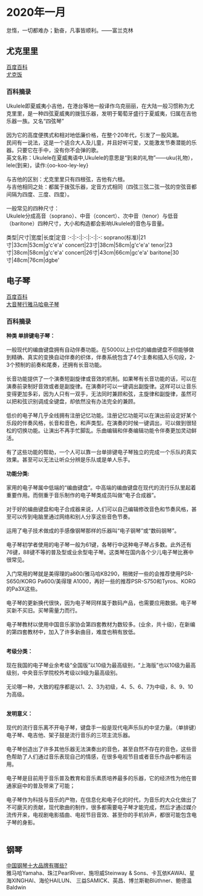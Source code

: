 # 2020年一月
怠惰，一切都难办；勤奋，凡事皆顺利。——富兰克林
## 尤克里里
[百度百科](https://baike.baidu.com/item/%E5%B0%A4%E5%85%8B%E9%87%8C%E9%87%8C/805901?fr=aladdin)<br>
[尤克饭](https://www.ukulelefan.com/)
### 百科摘录
Ukulele即夏威夷小吉他，在港台等地一般译作乌克丽丽，在大陆一般习惯称为尤克里里，是一种四弦夏威夷的拨弦乐器，发明于葡萄牙盛行于夏威夷，归属在吉他乐器一族。又名“四弦琴”<br><br>
因为它的高度便携式和相对地低廉价格，在整个20年代，引发了一股风潮。<br>
民间有一说法，这是一个适合大人及儿童，并且好听可爱，又能激发节奏潜能的乐器。只要它在手中，没有你不会弹的歌。<br>
英文名称：Ukulele在夏威夷语中,Ukulele的意思是“到来的礼物”——uku(礼物），lele(到来)，读作:{oo-koo-ley-ley}<br><br>
与吉他的区别：尤克里里只有四根弦，吉他有六根。<br>
与吉他相同之处：都属于拨弦乐器，定音方式相同（四弦三弦二弦一弦的空弦音都间隔为四度、三度、四度）。<br><br>
一般常见的四种尺寸：<br>
Ukulele分成高音（soprano）、中音（concert）、次中音（tenor）与低音（baritone）四种尺寸，大小和构造都会影响Ukulele的音色与音量。<br><br>
类型|尺寸|宽度|长度|定音
:-:|:-:|:-:|:-:|:-:
soprano(标准)|21寸|33cm|53cm|g'c'e'a'
concert|23寸|38cm|58cm|g'c'e'a'
tenor|23寸|38cm|58cm|g'c'e'a'
concert|26寸|43cm|66cm|gc'e'a'
baritone|30寸|48cm|76cm|dgbe' 

## 电子琴
[百度百科](https://baike.baidu.com/item/%E7%94%B5%E5%AD%90%E7%90%B4/642644?fr=aladdin)<br>
[大音琴行雅马哈电子琴](http://www.dayinqh.com/portal.php?mod=list&catid=32)
### 百科摘录
**种类 单排键电子琴：**<br><br>
一般现代的编曲键盘拥有自动伴奏功能。在5000以上价位的编曲键盘不但能够做到精确、真实的变换自动伴奏的织体，伴奏系统包含了4个主奏和插入乐句段，2-3个预制的前奏和尾奏，还拥有长音功能。<br><br>
长音功能提供了一个演奏短副旋律或音效的机制。如果琴有长音功能的话，可以在演奏前录制好音效或者是副旋律。在演奏时可以一键调出副旋律。这样可以让音乐变得更加多彩，因为人只有一双手，无法同时兼顾和弦，主旋律和副旋律，虽然可以把和弦识别调成全键盘，却依然没有办法完全的兼顾。<br><br>
低价的电子琴几乎全线拥有注册记忆功能。注册记忆功能可以在演出前设定好某个乐段的伴奏风格，长音和音色，和声类型。在演奏的时候一键调出，可以做到很轻松的切换功能。让演出不再手忙脚乱。乐曲编辑和伴奏编辑功能令伴奏更加灵动鲜活。<br><br>
有了这些功能的帮助，一个人可以靠一台单排键电子琴独立的完成一个乐队的真实效果。甚至可以无法让听众分辨是乐队或是单人乐手。<br><br>
**功能分类:**<br><br>
家用的电子琴属中低端的“编曲键盘”。中高端的编曲键盘在现代的流行乐队里起着重要作用。而侧重于音乐制作的电子琴类成员叫做“电子合成器”。<br><br>
对于好的编曲键盘和电子合成器来说，人们可以自己编辑修改音色和节奏风格，甚至可以传到电脑里通过网络和别人分享这些音色节奏。<br><br>
运用了电子技术做成的手感像钢琴那样的乐器叫“电子钢琴”或“数码钢琴”。<br><br>
电子琴初学者使用的电子琴一般为61键，各琴行中这种电子琴占多数。此外还有76键，88键不等的普及型或业余型电子琴。这类琴在国内各个少儿电子琴比赛中很常见。<br><br>
入门常用的琴就是美得理的a800/雅马哈KB290，稍微好一些的会推荐使用PSR-S650/KORG Pa600/美得理 A1000，再好一些的推荐PSR-S750和Tyros、KORG的Pa3X这些。<br><br>
电子琴的更新换代很快，因为电子琴同样属于数码产品，也需要应用数据。电子琴买新不买旧。买琴需量力而行。<br><br>
电子琴教材以使用中国音乐家协会第四套教材为数较多。(业余，共十级)，在新编的第四套教材中，加入了许多新曲目，难度也稍有放低。<br><br>

**考级分类：**<br><br>
现在我国的电子琴业余考级“全国版”以10级为最高级别，“上海版”也以10级为最高级别，中央音乐学院校外考级以9级为最高级别。<br><br>
无论哪一种，大致的程序都是以1、2、3为初级，4、5、6、7为中级，8、9、10为高级。<br><br>

**发明意义：**<br><br>
现代的流行音乐离不开电子琴，键盘手一般是现代电声乐队的中坚力量。（单排键）电子琴、电吉他、架子鼓是流行音乐的三项主流乐器。<br><br>
电子琴创造出了许多其他乐器无法演奏出的音色，甚至自然不存在的音色，这些音色帮助了人们通过音乐表现自己的情感，在很多电视节目或者音乐作品中都有运用。<br><br>
电子琴是目前用于音乐普及教育和音乐素质培养最多的乐器，它的经济性为他在普通家庭中的普及带来了可能；<br><br>
电子琴作为科技与音乐的产物，在信息化和电子化的时代，为音乐的大众化做出了不可磨灭的贡献，现代歌曲的制作，很多都需要电子琴才能完成，然后才通过媒介流传开来，电视剧电影插曲、电视节目音效、甚至你的手机铃声，都很可能包含电子琴的身影。<br><br>

## 钢琴
[中国钢琴十大品牌有哪些?](https://www.chinapp.com/shidapinpai/66247/)<br>
雅马哈Yamaha、珠江PearlRiver、施坦威Steinway & Sons、卡瓦依KAWAI、星海XINGHAI、海伦HAILUN、 三益SAMICK、英昌、博兰斯勒Blüthner、鲍德温Baldwin



